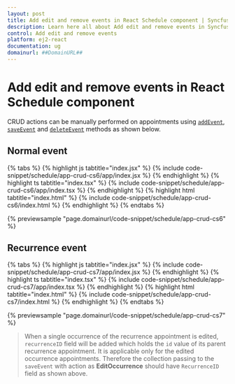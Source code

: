 ```yaml
---
layout: post
title: Add edit and remove events in React Schedule component | Syncfusion
description: Learn here all about Add edit and remove events in Syncfusion React Schedule component of Syncfusion Essential JS 2 and more.
control: Add edit and remove events 
platform: ej2-react
documentation: ug
domainurl: ##DomainURL##
---
```


# Add edit and remove events in React Schedule component

CRUD actions can be manually performed on appointments using [`addEvent`](https://ej2.syncfusion.com/react/documentation/api/schedule#addevent), [`saveEvent`](https://ej2.syncfusion.com/react/documentation/api/schedule#saveevent) and [`deleteEvent`](https://ej2.syncfusion.com/react/documentation/api/schedule#deleteevent) methods as shown below.

## Normal event

{% tabs %}
{% highlight js tabtitle="index.jsx" %}
{% include code-snippet/schedule/app-crud-cs6/app/index.jsx %}
{% endhighlight %}
{% highlight ts tabtitle="index.tsx" %}
{% include code-snippet/schedule/app-crud-cs6/app/index.tsx %}
{% endhighlight %}
{% highlight html tabtitle="index.html" %}
{% include code-snippet/schedule/app-crud-cs6/index.html %}
{% endhighlight %}
{% endtabs %}
        
{% previewsample "page.domainurl/code-snippet/schedule/app-crud-cs6" %}

## Recurrence event

{% tabs %}
{% highlight js tabtitle="index.jsx" %}
{% include code-snippet/schedule/app-crud-cs7/app/index.jsx %}
{% endhighlight %}
{% highlight ts tabtitle="index.tsx" %}
{% include code-snippet/schedule/app-crud-cs7/app/index.tsx %}
{% endhighlight %}
{% highlight html tabtitle="index.html" %}
{% include code-snippet/schedule/app-crud-cs7/index.html %}
{% endhighlight %}
{% endtabs %}
        
{% previewsample "page.domainurl/code-snippet/schedule/app-crud-cs7" %}

> When a single occurrence of the recurrence appointment is edited, `recurrenceID` field will be added which holds the `id` value of its parent recurrence appointment. It is applicable only for the edited occurrence appointments. Therefore the collection passing to the `saveEvent` with action as **EditOccurrence** should have `RecurrenceID` field as shown above.